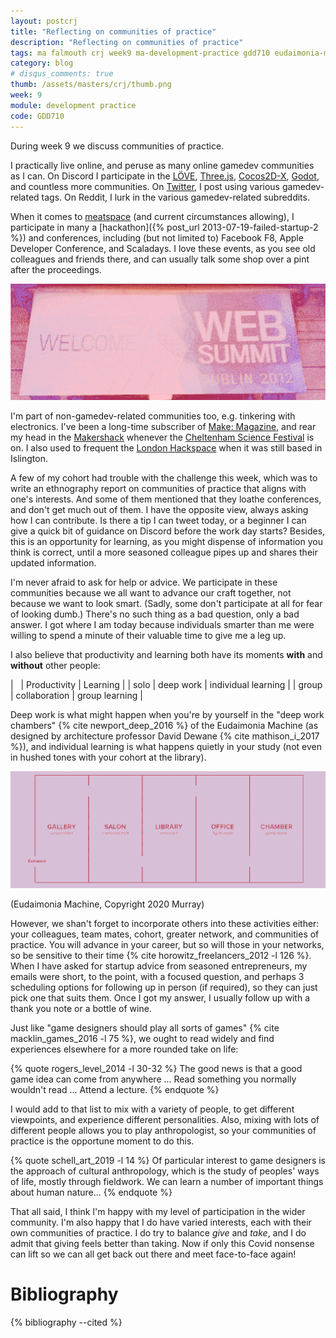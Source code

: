 ```yaml
---
layout: postcrj
title: "Reflecting on communities of practice"
description: "Reflecting on communities of practice"
tags: ma falmouth crj week9 ma-development-practice gdd710 eudaimonia-machine crj-interpersonal crj-procedural crj-affective
category: blog
# disqus_comments: true
thumb: /assets/masters/crj/thumb.png
week: 9
module: development practice
code: GDD710
---
```


During week 9 we discuss communities of practice.

I practically live online, and peruse as many online gamedev communities as I can. On Discord I participate in the [LÖVE](https://love2d.org/), [Three.js](https://threejs.org/), [Cocos2D-X](https://www.cocos.com/), [Godot](https://godotengine.org/), and countless more communities. On [Twitter](https://twitter.com/opyate), I post using various gamedev-related tags. On Reddit, I lurk in the various gamedev-related subreddits. 

When it comes to [meatspace](https://en.wikipedia.org/wiki/Real_life#Related_terminology) (and current circumstances allowing), I participate in many a [hackathon]({% post_url 2013-07-19-failed-startup-2 %}) and conferences, including (but not limited to) Facebook F8, Apple Developer Conference, and Scaladays. I love these events, as you see old colleagues and friends there, and can usually talk some shop over a pint after the proceedings.

![Dublin Websummit 2012](/assets/posts/2020-11-18-reflecting-on-communities-of-practice/websummit.png)

I'm part of non-gamedev-related communities too, e.g. tinkering with electronics. I've been a long-time subscriber of [Make: Magazine](https://makezine.com/), and rear my head in the [Makershack](https://www.cheltenhamfestivals.com/science-/news-3/2020/02/get-involved-in-the-makershack-at-cheltenham-science-festival-2020) whenever the [Cheltenham Science Festival](https://www.cheltenhamfestivals.com/science-/) is on. I also used to frequent the [London Hackspace](https://london.hackspace.org.uk/) when it was still based in Islington.

A few of my cohort had trouble with the challenge this week, which was to write an ethnography report on communities of practice that aligns with one's interests. And some of them mentioned that they loathe conferences, and don't get much out of them. I have the opposite view, always asking how I can contribute. Is there a tip I can tweet today, or a beginner I can give a quick bit of guidance on Discord before the work day starts? Besides, this is an opportunity for learning, as you might dispense of information you think is correct, until a more seasoned colleague pipes up and shares their updated information. 

I'm never afraid to ask for help or advice. We participate in these communities because we all want to advance our craft together, not because we want to look smart. (Sadly, some don't participate at all for fear of looking dumb.) There's no such thing as a bad question, only a bad answer. I got where I am today because individuals smarter than me were willing to spend a minute of their valuable time to give me a leg up.

I also believe that productivity and learning both have its moments **with** and **without** other people:

| &nbsp; | Productivity | Learning |
| solo | deep work | individual learning |
| group | collaboration | group learning |

Deep work is what might happen when you're by yourself in the "deep work chambers" {% cite newport_deep_2016 %} of the Eudaimonia Machine (as designed by architecture professor David Dewane {% cite mathison_i_2017 %}), and individual learning is what happens quietly in your study (not even in hushed tones with your cohort at the library).

![Eudaimonia Machine](/assets/posts/2020-11-18-reflecting-on-communities-of-practice/eudaimonia-machine.png)

(Eudaimonia Machine, Copyright 2020 Murray)

However, we shan't forget to incorporate others into these activities either: your colleagues, team mates, cohort, greater network, and communities of practice. You will advance in your career, but so will those in your networks, so be sensitive to their time {% cite horowitz_freelancers_2012 -l 126 %}. When I have asked for startup advice from seasoned entrepreneurs, my emails were short, to the point, with a focused question, and perhaps 3 scheduling options for following up in person (if required), so they can just pick one that suits them. Once I got my answer, I usually follow up with a thank you note or a bottle of wine.

Just like "game designers should play all sorts of games" {% cite macklin_games_2016 -l 75 %}, we ought to read widely and find experiences elsewhere for a more rounded take on life:

{% quote rogers_level_2014 -l 30-32 %}
The good news is that a good game idea can come from anywhere ... Read something you normally wouldn't read ... Attend a lecture.
{% endquote %}

I would add to that list to mix with a variety of people, to get different viewpoints, and experience different personalities. Also, mixing with lots of different people allows you to play anthropologist, so your communities of practice is the opportune moment to do this.

{% quote schell_art_2019 -l 14 %}
Of particular interest to game designers is the approach of cultural anthropology, which is the study of peoples' ways of life, mostly through fieldwork. We can learn a number of important things about human nature...
{% endquote %}

That all said, I think I'm happy with my level of participation in the wider community. I'm also happy that I do have varied interests, each with their own communities of practice. I do try to balance *give* and *take*, and I do admit that giving feels better than taking. Now if only this Covid nonsense can lift so we can all get back out there and meet face-to-face again!

# Bibliography

{% bibliography --cited %}
